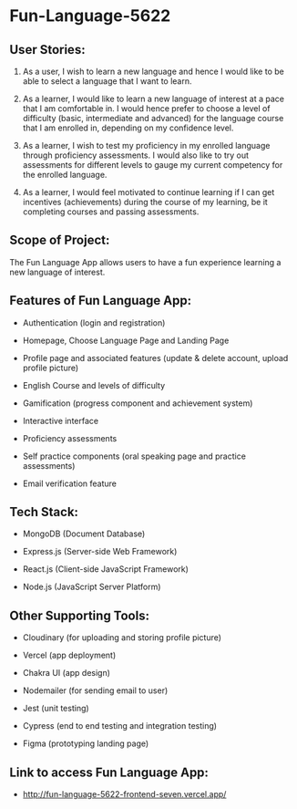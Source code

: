 # Fun-Language-5622
## User Stories:  
1. As a user, I wish to learn a new language and hence I would like to be able to select a language that I want to learn.  

2. As a learner, I would like to learn a new language of interest at a pace that I am comfortable in. I would hence prefer to choose a level of difficulty (basic, intermediate and advanced) for the language course that I am enrolled in, depending on my confidence level.  

3. As a learner, I wish to test my proficiency in my enrolled language through proficiency assessments. I would also like to try out assessments for different levels to gauge my current competency for the enrolled language.

4. As a learner, I would feel motivated to continue learning if I can get incentives (achievements) during the course of my learning, be it completing courses and passing assessments.

## Scope of Project:  
The Fun Language App allows users to have a fun experience learning a new language of interest.

## Features of Fun Language App:
* Authentication (login and registration)  

* Homepage, Choose Language Page and Landing Page  

* Profile page and associated features (update & delete account, upload profile picture) 

* English Course and levels of difficulty

* Gamification (progress component and achievement system)  

* Interactive interface

* Proficiency assessments 

* Self practice components (oral speaking page and practice assessments)

* Email verification feature  

## Tech Stack:
* MongoDB (Document Database)

* Express.js (Server-side Web Framework)

* React.js (Client-side JavaScript Framework)

* Node.js (JavaScript Server Platform)

## Other Supporting Tools:
* Cloudinary (for uploading and storing profile picture)

* Vercel (app deployment)

* Chakra UI (app design)

* Nodemailer (for sending email to user)

* Jest (unit testing)

* Cypress (end to end testing and integration testing)

* Figma (prototyping landing page) 

## Link to access Fun Language App:
* http://fun-language-5622-frontend-seven.vercel.app/




